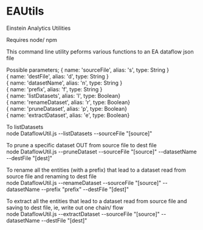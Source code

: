 # EAUtils
Einstein Analytics Utilities

Requires node/ npm

This command line utility peforms various functions to an EA dataflow json file

Possible parameters;
{ name: 'sourceFile', alias: 's', type: String }  
{ name: 'destFile', alias: 'd', type: String }  
{ name: 'datasetName', alias: 'n', type: String }  
{ name: 'prefix', alias: 'f', type: String }  
{ name: 'listDatasets', alias: 'l', type: Boolean}  
{ name: 'renameDataset', alias: 'r', type: Boolean}  
{ name: 'pruneDataset', alias: 'p', type: Boolean}  
{ name: 'extractDataset', alias: 'e', type: Boolean}  
  
To listDatasets  
    node DataflowUtil.js --listDatasets --sourceFile "[source]"   

To prune a specific dataset OUT from source file to dest file  
    node DataflowUtil.js --pruneDataset --sourceFile "[source]" --datasetName --destFile "[dest]"  
  
To rename all the entities (with a prefix) that lead to a dataset read from source file and renaming to dest file  
    node DataflowUtil.js --renameDataset --sourceFile "[source]" --datasetName --prefix "prefix" --destFile "[dest]"  
  
To extract all the entities that lead to a dataset read from source file and saving to dest file, ie, write out one chain/ flow  
    node DataflowUtil.js --extractDataset --sourceFile "[source]" --datasetName --destFile "[dest]"  